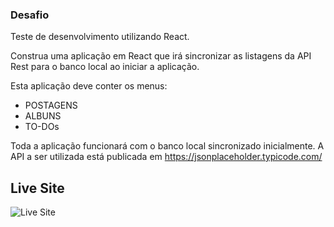 ### Desafio
Teste de desenvolvimento utilizando React.

Construa uma aplicação em React que irá sincronizar as listagens da API Rest para o banco local ao iniciar a aplicação.

Esta aplicação deve conter os menus:
- POSTAGENS
- ALBUNS
- TO-DOs

Toda a aplicação funcionará com o banco local sincronizado inicialmente.
A API a ser utilizada está publicada em https://jsonplaceholder.typicode.com/

## Live Site
![Live Site](react-api-challenge.netlify.app/)
